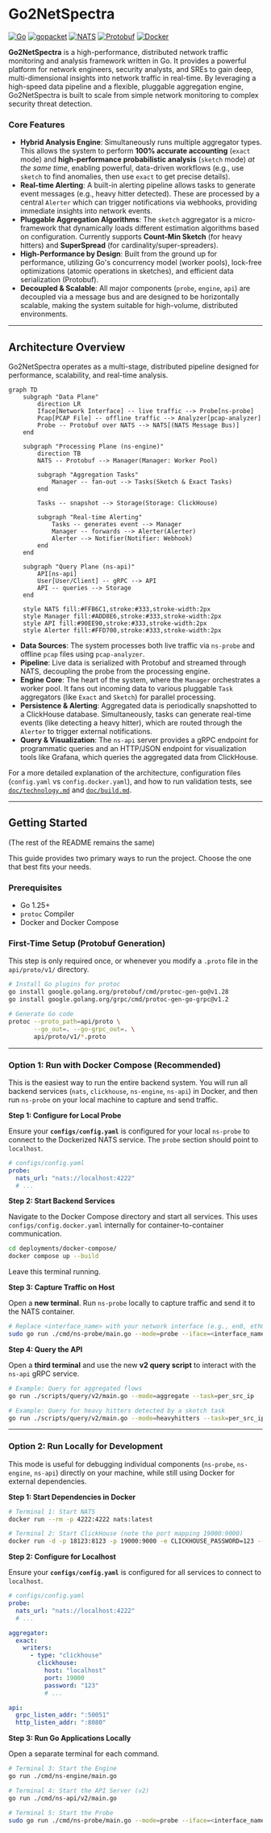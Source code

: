 # Go2NetSpectra

[![Go](https://img.shields.io/badge/go-1.25-blue.svg)](https://go.dev/) [![gopacket](https://img.shields.io/badge/gopacket-1.1.19-blue.svg)](https://github.com/google/gopacket) [![NATS](https://img.shields.io/badge/NATS-2.11-green.svg)](https://nats.io/) [![Protobuf](https://img.shields.io/badge/Protobuf-v3-blue.svg)](https://protobuf.dev/) [![Docker](https://img.shields.io/badge/docker-20.10%2B-blue)](https://www.docker.com/)

**Go2NetSpectra** is a high-performance, distributed network traffic monitoring and analysis framework written in Go. It provides a powerful platform for network engineers, security analysts, and SREs to gain deep, multi-dimensional insights into network traffic in real-time. By leveraging a high-speed data pipeline and a flexible, pluggable aggregation engine, Go2NetSpectra is built to scale from simple network monitoring to complex security threat detection.

### Core Features

- **Hybrid Analysis Engine**: Simultaneously runs multiple aggregator types. This allows the system to perform **100% accurate accounting** (`exact` mode) and **high-performance probabilistic analysis** (`sketch` mode) *at the same time*, enabling powerful, data-driven workflows (e.g., use `sketch` to find anomalies, then use `exact` to get precise details).
- **Real-time Alerting**: A built-in alerting pipeline allows tasks to generate event messages (e.g., heavy hitter detected). These are processed by a central `Alerter` which can trigger notifications via webhooks, providing immediate insights into network events.
- **Pluggable Aggregation Algorithms**: The `sketch` aggregator is a micro-framework that dynamically loads different estimation algorithms based on configuration. Currently supports **Count-Min Sketch** (for heavy hitters) and **SuperSpread** (for cardinality/super-spreaders).
- **High-Performance by Design**: Built from the ground up for performance, utilizing Go's concurrency model (worker pools), lock-free optimizations (atomic operations in sketches), and efficient data serialization (Protobuf).
- **Decoupled & Scalable**: All major components (`probe`, `engine`, `api`) are decoupled via a message bus and are designed to be horizontally scalable, making the system suitable for high-volume, distributed environments.

---

## Architecture Overview

Go2NetSpectra operates as a multi-stage, distributed pipeline designed for performance, scalability, and real-time analysis.

```mermaid
graph TD
    subgraph "Data Plane"
        direction LR
        Iface[Network Interface] -- live traffic --> Probe[ns-probe]
        Pcap[PCAP File] -- offline traffic --> Analyzer[pcap-analyzer]
        Probe -- Protobuf over NATS --> NATS[(NATS Message Bus)]
    end

    subgraph "Processing Plane (ns-engine)"
        direction TB
        NATS -- Protobuf --> Manager(Manager: Worker Pool)
        
        subgraph "Aggregation Tasks"
            Manager -- fan-out --> Tasks(Sketch & Exact Tasks)
        end

        Tasks -- snapshot --> Storage(Storage: ClickHouse)
        
        subgraph "Real-time Alerting"
            Tasks -- generates event --> Manager
            Manager -- forwards --> Alerter(Alerter)
            Alerter --> Notifier(Notifier: Webhook)
        end
    end

    subgraph "Query Plane (ns-api)"
        API[ns-api]
        User[User/Client] -- gRPC --> API
        API -- queries --> Storage
    end

    style NATS fill:#FFB6C1,stroke:#333,stroke-width:2px
    style Manager fill:#ADD8E6,stroke:#333,stroke-width:2px
    style API fill:#90EE90,stroke:#333,stroke-width:2px
    style Alerter fill:#FFD700,stroke:#333,stroke-width:2px
```

- **Data Sources**: The system processes both live traffic via `ns-probe` and offline `pcap` files using `pcap-analyzer`.
- **Pipeline**: Live data is serialized with Protobuf and streamed through NATS, decoupling the probe from the processing engine.
- **Engine Core**: The heart of the system, where the `Manager` orchestrates a worker pool. It fans out incoming data to various pluggable `Task` aggregators (like `Exact` and `Sketch`) for parallel processing.
- **Persistence & Alerting**: Aggregated data is periodically snapshotted to a ClickHouse database. Simultaneously, tasks can generate real-time events (like detecting a heavy hitter), which are routed through the `Alerter` to trigger external notifications.
- **Query & Visualization**: The `ns-api` server provides a gRPC endpoint for programmatic queries and an HTTP/JSON endpoint for visualization tools like Grafana, which queries the aggregated data from ClickHouse.

For a more detailed explanation of the architecture, configuration files (`config.yaml` vs `config.docker.yaml`), and how to run validation tests, see [`doc/technology.md`](doc/technology.md) and [`doc/build.md`](doc/build.md).

---

## Getting Started

(The rest of the README remains the same)

This guide provides two primary ways to run the project. Choose the one that best fits your needs.

### Prerequisites

- Go 1.25+
- `protoc` Compiler
- Docker and Docker Compose

### First-Time Setup (Protobuf Generation)

This step is only required once, or whenever you modify a `.proto` file in the `api/proto/v1/` directory.
```sh
# Install Go plugins for protoc
go install google.golang.org/protobuf/cmd/protoc-gen-go@v1.28
go install google.golang.org/grpc/cmd/protoc-gen-go-grpc@v1.2

# Generate Go code
protoc --proto_path=api/proto \
       --go_out=. --go-grpc_out=. \
       api/proto/v1/*.proto
```

---

### Option 1: Run with Docker Compose (Recommended)

This is the easiest way to run the entire backend system. You will run all backend services (`nats`, `clickhouse`, `ns-engine`, `ns-api`) in Docker, and then run `ns-probe` on your local machine to capture and send traffic.

**Step 1: Configure for Local Probe**

Ensure your **`configs/config.yaml`** is configured for your local `ns-probe` to connect to the Dockerized NATS service. The `probe` section should point to `localhost`.

```yaml
# configs/config.yaml
probe:
  nats_url: "nats://localhost:4222"
  # ...
```

**Step 2: Start Backend Services**

Navigate to the Docker Compose directory and start all services. This uses `configs/config.docker.yaml` internally for container-to-container communication.

```sh
cd deployments/docker-compose/
docker compose up --build
```
Leave this terminal running.

**Step 3: Capture Traffic on Host**

Open a **new terminal**. Run `ns-probe` locally to capture traffic and send it to the NATS container.

```sh
# Replace <interface_name> with your network interface (e.g., en0, eth0)
sudo go run ./cmd/ns-probe/main.go --mode=probe --iface=<interface_name>
```

**Step 4: Query the API**

Open a **third terminal** and use the new **v2 query script** to interact with the `ns-api` gRPC service.

```sh
# Example: Query for aggregated flows
go run ./scripts/query/v2/main.go --mode=aggregate --task=per_src_ip

# Example: Query for heavy hitters detected by a sketch task
go run ./scripts/query/v2/main.go --mode=heavyhitters --task=per_src_ip --type=0 --limit=10
```

---

### Option 2: Run Locally for Development

This mode is useful for debugging individual components (`ns-probe`, `ns-engine`, `ns-api`) directly on your machine, while still using Docker for external dependencies.

**Step 1: Start Dependencies in Docker**

```sh
# Terminal 1: Start NATS
docker run --rm -p 4222:4222 nats:latest

# Terminal 2: Start ClickHouse (note the port mapping 19000:9000)
docker run -d -p 18123:8123 -p 19000:9000 -e CLICKHOUSE_PASSWORD=123 --name some-clickhouse-server --ulimit nofile=262144:262144 clickhouse/clickhouse-server
```

**Step 2: Configure for Localhost**

Ensure your **`configs/config.yaml`** is configured for all services to connect to `localhost`.

```yaml
# configs/config.yaml
probe:
  nats_url: "nats://localhost:4222"
  # ...

aggregator:
  exact:
    writers:
      - type: "clickhouse"
        clickhouse:
          host: "localhost"
          port: 19000
          password: "123"
          # ...

api:
  grpc_listen_addr: ":50051"
  http_listen_addr: ":8080"
```

**Step 3: Run Go Applications Locally**

Open a separate terminal for each command.

```sh
# Terminal 3: Start the Engine
go run ./cmd/ns-engine/main.go

# Terminal 4: Start the API Server (v2)
go run ./cmd/ns-api/v2/main.go

# Terminal 5: Start the Probe
sudo go run ./cmd/ns-probe/main.go --mode=probe --iface=<interface_name>
```
